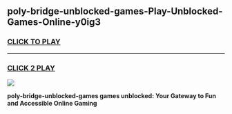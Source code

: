 
## poly-bridge-unblocked-games-Play-Unblocked-Games-Online-y0ig3
<h3>
<a href="https://premium76.site?title=poly-bridge-unblocked-games&ref=25A">CLICK TO PLAY</a></h3>
<hr>

<h3>
<a href="https://premium76.site?title=poly-bridge-unblocked-games&ref=25A">CLICK 2 PLAY</a>
  
</h3>

<a href="https://premium76.site?title=poly-bridge-unblocked-games&ref=25A"><img src="https://clearcache.store/games.png"></a>


**poly-bridge-unblocked-games games unblocked: Your Gateway to Fun and Accessible Online Gaming**
